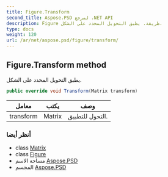 ```yaml
---
title: Figure.Transform
second_title: Aspose.PSD لمرجع .NET API
description: Figure طريقة. يطبق التحويل المحدد على الشكل.
type: docs
weight: 120
url: /ar/net/aspose.psd/figure/transform/
---
```

## Figure.Transform method

يطبق التحويل المحدد على الشكل.

```csharp
public override void Transform(Matrix transform)
```

| معامل | يكتب | وصف |
| --- | --- | --- |
| transform | Matrix | التحول للتطبيق. |

### أنظر أيضا

* class [Matrix](../../matrix/)
* class [Figure](../)
* مساحة الاسم [Aspose.PSD](../../figure/)
* المجسم [Aspose.PSD](../../../)


